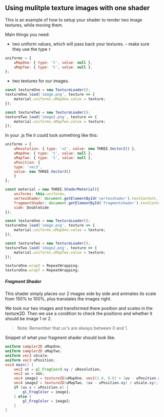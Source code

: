 ## Using mulitple texture images with one shader
This is an example of how to setup your shader to render two image textures, while moving them.

Main things you need: 
- two uniform values, which will pass back your textures. – make sure they use the type `t`
```js
uniforms = {
    uMapOne: { type: 't', value: null },
    uMapTwo: { type: 't', value: null },
};
``` 

- two textures for our images.
```js
const textureOne = new TextureLoader();
textureOne.load('image.png', texture => {
    material.uniforms.uMapOne.value = texture;
});

const textureTwo = new TextureLoader();
textureTwo.load('image2.png', texture => {
    material.uniforms.uMapTwo.value = texture;
});
```

In your .js file it could look something like this:
```javascript
uniforms = {
    uResolution: { type: 'v2', value: new THREE.Vector2() },
    uMapOne: { type: 't', value: null },
    uMapTwo: { type: 't', value: null },
    uPosition: {
    type: 'vec3',
    value: new THREE.Vector3()
    }
};

const material = new THREE.ShaderMaterial({
    uniforms: this.uniforms,
    vertexShader: document.getElementById('vertexshader').textContent,
    fragmentShader: document.getElementById('fragmentshader').textContent,
    side: DoubleSide
});

const textureOne = new TextureLoader();
textureOne.load('image.png', texture => {
    material.uniforms.uMapOne.value = texture;
});

const textureTwo = new TextureLoader();
textureTwo.load('image2.png', texture => {
    material.uniforms.uMapTwo.value = texture;
});

textureOne.wrapS = RepeatWrapping;
textureOne.wrapT = RepeatWrapping;
```

##### Fragment Shader
This shader simply places our 2 images side by side and animates its scale from 150% to 100%, plus translates the images right.

We took our two images and transformed there position and scales in the texture2D. Then we use a condition to check the positions and whether it should be image 1 or 2.<br>


> Note: Remember that uv's are always between 0 and 1.

Snippet of what your fragment shader should look like.
```glsl
uniform sampler2D uMapOne;
uniform sampler2D uMapTwo;
uniform vec3 uScale;
uniform vec3 uPosition;
void main() {
    vec2 st = gl_FragCoord.xy / uResolution;
    vec2 uv = vUv;
    vec4 image1 = texture2D(uMapOne, vec2(1.0, 0.0) + (uv - uPosition.xy) / uScale.xy);
    vec4 image2 = texture2D(uMapTwo, (uv - uPosition.xy) / uScale.xy);
    if (uv.x < uPosition.x) {
        gl_FragColor = image1;
    } else {
        gl_FragColor = image2;
    }
}
```